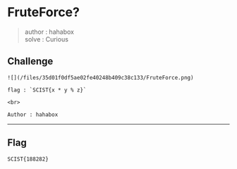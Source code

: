 # FruteForce?
> author : hahabox  
> solve : Curious

## Challenge
```
![](/files/35d01f0df5ae02fe40248b409c38c133/FruteForce.png)

flag : `SCIST{x * y % z}`

<br>

Author : hahabox
```

---
## Flag
```
SCIST{188282}
```